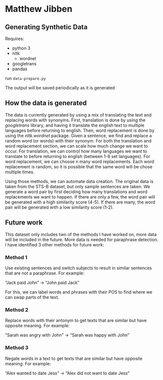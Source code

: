 # Matthew Jibben

## Generating Synthetic Data

Requires: 
 * python 3
 * nltk
    * wordnet
 * googletrans
 * pandas

run ```data-prepare.py```

The output will be saved periodically as it is generated

## How the data is generated

The data is currently generated by using a mix of translating the text and replacing words with synonyms. 
First, translation is done by using the *googletrans* library, and having it translate the english text to multiple languages before returning to english.
Then, word replacement is done by using the *nltk.wordnet* package. Given a sentence, we find and replace a random word (or words) with their synonym.
For both the translation and word replacement section, we can scale how much change we want to occur. 
For translation, we can control how many languages we want to translate to before returning to english (between 1-8 set languages).
For word replacement, we can choose n many word replacements. Each word replacement is random, so it is possible that the same word will be chose multiple times.

Using those methods, we can automate data creation. The original data is taken from the STS-B dataset, but only sample sentences are taken.
We generate a word pair by first deciding how many translations and word replacements we want to happen. 
If there are only a few, the word pair will be generated with a high similarity score (4-5). 
If there are many, the word pair will be generated with a low similarity score (1-2).

 


## Future work

This dataset only includes two of the methods I have worked on, more data will be included in the future. 
More data is needed for paraphrase detection. I have identified 3 other methods for future work:

### Method 1
Use existing sentences and switch subjects to result in similar sentences that are not a paraphrase. For example:

“Jack paid John” -> “John paid Jack”

For this, we can label words and phrases with their POS to find where we can swap parts of the text. 

### Method 2

Replace words with their antonym to get texts that are similar but have opposite meaning. For example:

“Sarah was angry with John” -> “Sarah was happy with John”

### Method 3

Negate words in a text to get texts that are similar but have opposite meaning. For example:

“Alex wanted to date Jess” -> “Alex did not want to date Jess”
